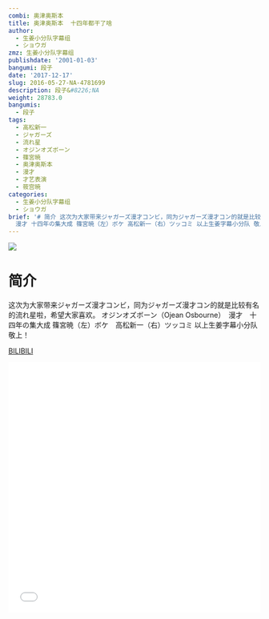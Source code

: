 ```yaml
---
combi: 奥津奥斯本
title: 奥津奥斯本  十四年都干了啥
author:
  - 生姜小分队字幕组
  - ショウガ
zmz: 生姜小分队字幕组
publishdate: '2001-01-03'
bangumi: 段子
date: '2017-12-17'
slug: 2016-05-27-NA-4781699
description: 段子&#8226;NA
weight: 28783.0
bangumis:
  - 段子
tags:
  - 高松新一
  - ジャガーズ
  - 流れ星
  - オジンオズボーン
  - 篠宮暁
  - 奥津奥斯本
  - 漫才
  - 才艺表演
  - 筱宫暁
categories:
  - 生姜小分队字幕组
  - ショウガ
brief: '# 简介 这次为大家带来ジャガーズ漫才コンビ，同为ジャガーズ漫才コン的就是比较有名的流れ星啦，希望大家喜欢。 オジンオズボーン（Ojean Osbourne）
  漫才 十四年の集大成 篠宮暁（左）ボケ 高松新一（右）ツッコミ 以上生姜字幕小分队 敬上！'
---
```

![](https://i.imgur.com/WmrQALq.png)
# 简介  
这次为大家带来ジャガーズ漫才コンビ，同为ジャガーズ漫才コン的就是比较有名的流れ星啦，希望大家喜欢。
オジンオズボーン（Ojean Osbourne）　漫才　十四年の集大成
篠宮暁（左）ボケ　高松新一（右）ツッコミ
以上生姜字幕小分队  敬上！

  [BILIBILI](https://www.bilibili.com/video/av4781699/)

<div class="vcontainer">  <iframe class="video" src="//www.bilibili.com/blackboard/player.html?aid=4781699" width="100%" height="500" frameborder="0" allowfullscreen="allowfullscreen"></iframe></div>
